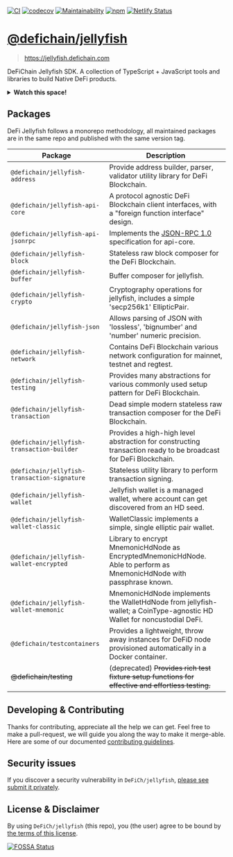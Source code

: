 [![CI](https://github.com/DeFiCh/jellyfish/actions/workflows/ci.yml/badge.svg)](https://github.com/DeFiCh/jellyfish/actions/workflows/ci.yml)
[![codecov](https://codecov.io/gh/DeFiCh/jellyfish/branch/main/graph/badge.svg?token=IYL9K0WROA)](https://codecov.io/gh/DeFiCh/jellyfish)
[![Maintainability](https://api.codeclimate.com/v1/badges/7019f1d74a0500951b2a/maintainability)](https://codeclimate.com/github/DeFiCh/jellyfish/maintainability)
[![npm](https://img.shields.io/npm/v/@defichain/jellyfish-network)](https://www.npmjs.com/package/@defichain/jellyfish-network)
[![Netlify Status](https://api.netlify.com/api/v1/badges/c5b7a65e-aeec-4e12-a7b7-300cbc1a8069/deploy-status)](https://app.netlify.com/sites/cranky-franklin-5e59ef/deploys)

# [@defichain/jellyfish](https://jellyfish.defichain.com)

> https://jellyfish.defichain.com

DeFiChain Jellyfish SDK. A collection of TypeScript + JavaScript tools and libraries to build Native DeFi products.

<details>
<summary><b>Watch this space!</b></summary>

We are consolidating all jellyfish ecosystem projects ocean, whale, playground, and salmon into this repository.

- For better synergy of DeFiChain open source development across all concerns.
- Consistent versioning for all ecosystem releases with a single source of truth.
- Documentation for the entirety of the jellyfish ecosystem via `jellyfish.defichain.com`. Incorporating sample and
  playground.
- Early regression detection upstream to downstream changes with monolithic repo structure.

</details>

## Packages

DeFi Jellyfish follows a monorepo methodology, all maintained packages are in the same repo and published with the same
version tag.

| Package                                      | Description                                                                                                            |
|----------------------------------------------|------------------------------------------------------------------------------------------------------------------------|
| `@defichain/jellyfish-address`               | Provide address builder, parser, validator utility library for DeFi Blockchain.                                        |
| `@defichain/jellyfish-api-core`              | A protocol agnostic DeFi Blockchain client interfaces, with a "foreign function interface" design.                     |
| `@defichain/jellyfish-api-jsonrpc`           | Implements the [JSON-RPC 1.0](https://www.jsonrpc.org/specification_v1) specification for api-core.                    |
| `@defichain/jellyfish-block`                 | Stateless raw block composer for the DeFi Blockchain.                                                                  |
| `@defichain/jellyfish-buffer`                | Buffer composer for jellyfish.                                                                                         |
| `@defichain/jellyfish-crypto`                | Cryptography operations for jellyfish, includes a simple 'secp256k1' EllipticPair.                                     |
| `@defichain/jellyfish-json`                  | Allows parsing of JSON with 'lossless', 'bignumber' and 'number' numeric precision.                                    |
| `@defichain/jellyfish-network`               | Contains DeFi Blockchain various network configuration for mainnet, testnet and regtest.                               |
| `@defichain/jellyfish-testing`               | Provides many abstractions for various commonly used setup pattern for DeFi Blockchain.                                |
| `@defichain/jellyfish-transaction`           | Dead simple modern stateless raw transaction composer for the DeFi Blockchain.                                         |
| `@defichain/jellyfish-transaction-builder`   | Provides a high-high level abstraction for constructing transaction ready to be broadcast for DeFi Blockchain.         |
| `@defichain/jellyfish-transaction-signature` | Stateless utility library to perform transaction signing.                                                              |
| `@defichain/jellyfish-wallet`                | Jellyfish wallet is a managed wallet, where account can get discovered from an HD seed.                                |
| `@defichain/jellyfish-wallet-classic`        | WalletClassic implements a simple, single elliptic pair wallet.                                                        |
| `@defichain/jellyfish-wallet-encrypted`      | Library to encrypt MnemonicHdNode as EncryptedMnemonicHdNode. Able to perform as MnemonicHdNode with passphrase known. |
| `@defichain/jellyfish-wallet-mnemonic`       | MnemonicHdNode implements the WalletHdNode from jellyfish-wallet; a CoinType-agnostic HD Wallet for noncustodial DeFi. |
| `@defichain/testcontainers`                  | Provides a lightweight, throw away instances for DeFiD node provisioned automatically in a Docker container.           |
| ~~@defichain/testing~~                       | (deprecated) ~~Provides rich test fixture setup functions for effective and effortless testing.~~                      |

## Developing & Contributing

Thanks for contributing, appreciate all the help we can get. Feel free to make a pull-request, we will guide you along
the way to make it merge-able. Here are some of our documented [contributing guidelines](CONTRIBUTING.md).

## Security issues

If you discover a security vulnerability in
`DeFiCh/jellyfish`, [please see submit it privately](https://github.com/DeFiCh/.github/blob/main/SECURITY.md).

## License & Disclaimer

By using `DeFiCh/jellyfish` (this repo), you (the user) agree to be bound by [the terms of this license](LICENSE).

[![FOSSA Status](https://app.fossa.com/api/projects/git%2Bgithub.com%2FDeFiCh%2Fjellyfish.svg?type=large)](https://app.fossa.com/projects/git%2Bgithub.com%2FDeFiCh%2Fjellyfish?ref=badge_large)
